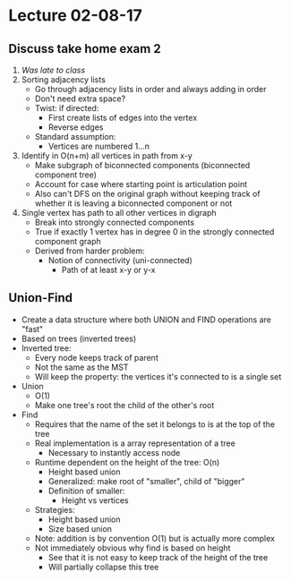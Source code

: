 # Lecture 02-08-17

## Discuss take home exam 2
1. *Was late to class*
2. Sorting adjacency lists
    - Go through adjacency lists in order and always adding in order
    - Don't need extra space?
    - Twist: if directed:
        - First create lists of edges into the vertex
        - Reverse edges
    - Standard assumption:
        - Vertices are numbered 1...n
3. Identify in O(n+m) all vertices in path from x-y
    - Make subgraph of biconnected components (biconnected component tree)
    - Account for case where starting point is articulation point
    - Also can't DFS on the original graph without keeping track of whether it is leaving a biconnected component or not
4. Single vertex has path to all other vertices in digraph
    - Break into strongly connected components
    - True if exactly 1 vertex has in degree 0 in the strongly connected component graph
    - Derived from harder problem:
        - Notion of connectivity (uni-connected)
            - Path of at least x-y or y-x

## Union-Find
- Create a data structure where both UNION and FIND operations are "fast"
- Based on trees (inverted trees)
- Inverted tree:
    - Every node keeps track of parent
    - Not the same as the MST
    - Will keep the property: the vertices it's connected to is a single set
- Union
    - O(1)
    - Make one tree's root the child of the other's root
- Find
    - Requires that the name of the set it belongs to is at the top of the tree
    - Real implementation is a array representation of a tree
        - Necessary to instantly access node
    - Runtime dependent on the height of the tree: O(n)
        - Height based union
        - Generalized: make root of "smaller", child of "bigger"
        - Definition of smaller:
            - Height vs vertices
    - Strategies:
        - Height based union
        - Size based union
    - Note: addition is by convention O(1) but is actually more complex
    - Not immediately obvious why find is based on height
        - See that it is not easy to keep track of the height of the tree
        - Will partially collapse this tree